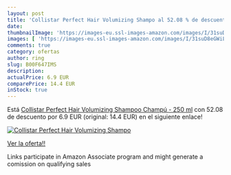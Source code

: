 ```yaml
---
layout: post
title: 'Collistar Perfect Hair Volumizing Shampo al 52.08 % de descuento'
date: 
thumbnailImage: 'https://images-eu.ssl-images-amazon.com/images/I/31suD8eGWiL._SL200_.jpg'
images: [ 'https://images-eu.ssl-images-amazon.com/images/I/31suD8eGWiL._SL200_.jpg' ]
comments: true
category: ofertas
author: ring
slug: B00F647IMS
description:
actualPrice: 6.9 EUR
comparePrice: 14.4 EUR
inStock: true
---
```


Está [Collistar Perfect Hair Volumizing Shampoo Champú - 250 ml](https://www.amazon.es/dp/B00F647IMS/?tag=tolees-21) con 52.08 de descuento por 6.9 EUR (original: 14.4 EUR) en el siguiente enlace!

[![Collistar Perfect Hair Volumizing Shampo](https://images-eu.ssl-images-amazon.com/images/I/31suD8eGWiL._SL200_.jpg)](https://www.amazon.es/dp/B00F647IMS/?tag=tolees-21)

[Ver la oferta!!](https://www.amazon.es/dp/B00F647IMS/?tag=tolees-21)

Links participate in Amazon Associate program and might generate a comission on qualifying sales


